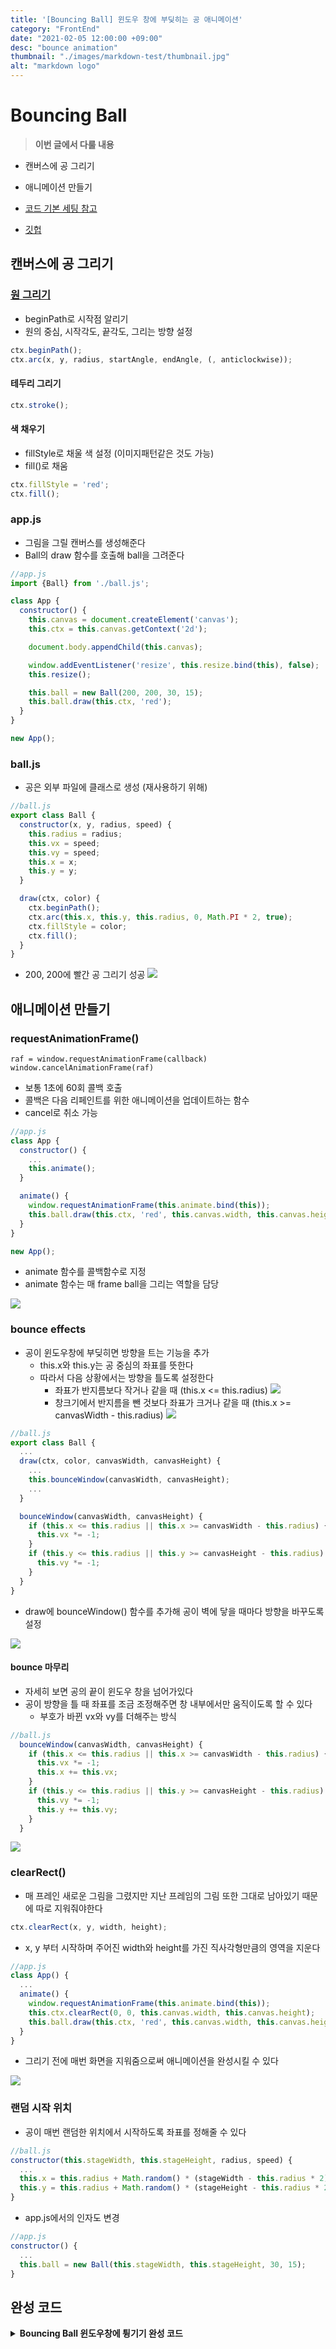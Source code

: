 ```yaml
---
title: '[Bouncing Ball] 윈도우 창에 부딪히는 공 애니메이션'
category: "FrontEnd"
date: "2021-02-05 12:00:00 +09:00"
desc: "bounce animation"
thumbnail: "./images/markdown-test/thumbnail.jpg"
alt: "markdown logo"
---
```


# Bouncing Ball

> **이번 글에서 다룰 내용**

- 캔버스에 공 그리기
- 애니메이션 만들기

- [코드 기본 세팅 참고](/canvas/default-code-setting)
- [깃헙](https://github.com/joey-ful/CanvasAnimationDefault)

## 캔버스에 공 그리기

### [원 그리기](https://developer.mozilla.org/en-US/docs/Web/API/CanvasRenderingContext2D/arc)

- beginPath로 시작점 알리기
- 원의 중심, 시작각도, 끝각도, 그리는 방향 설정

```javascript
ctx.beginPath();
ctx.arc(x, y, radius, startAngle, endAngle, (, anticlockwise));
```

#### 테두리 그리기

```javascript
ctx.stroke();
```

#### 색 채우기

- fillStyle로 채울 색 설정 (이미지패턴같은 것도 가능)
- fill()로 채움

```javascript
ctx.fillStyle = 'red';
ctx.fill();
```

### app.js

- 그림을 그릴 캔버스를 생성해준다
- Ball의 draw 함수를 호출해 ball을 그려준다

```javascript
//app.js
import {Ball} from './ball.js';

class App {
  constructor() {
    this.canvas = document.createElement('canvas');
    this.ctx = this.canvas.getContext('2d');

    document.body.appendChild(this.canvas);

    window.addEventListener('resize', this.resize.bind(this), false);
    this.resize();

    this.ball = new Ball(200, 200, 30, 15);
    this.ball.draw(this.ctx, 'red');
  }
}

new App();
```

### ball.js

- 공은 외부 파일에 클래스로 생성 (재사용하기 위해)

```javascript
//ball.js
export class Ball {
  constructor(x, y, radius, speed) {
    this.radius = radius;
    this.vx = speed;
    this.vy = speed;
    this.x = x;
    this.y = y;
  }

  draw(ctx, color) {
    ctx.beginPath();
    ctx.arc(this.x, this.y, this.radius, 0, Math.PI * 2, true);
    ctx.fillStyle = color;
    ctx.fill();
  }
}
```

- 200, 200에 빨간 공 그리기 성공
  ![](https://images.velog.io/images/jehjong/post/3c0dfc04-fc82-4823-9afb-8fa350b02d5a/image.png)

## 애니메이션 만들기

### requestAnimationFrame()

```
raf = window.requestAnimationFrame(callback)
window.cancelAnimationFrame(raf)
```

- 보통 1초에 60회 콜백 호출
- 콜백은 다음 리페인트를 위한 애니메이션을 업데이트하는 함수
- cancel로 취소 가능

```javascript
//app.js
class App {
  constructor() {
	...
    this.animate();
  }

  animate() {
    window.requestAnimationFrame(this.animate.bind(this));
    this.ball.draw(this.ctx, 'red', this.canvas.width, this.canvas.height);
  }
}

new App();
```

- animate 함수를 콜백함수로 지정
- animate 함수는 매 frame ball을 그리는 역할을 담당

![](https://images.velog.io/images/jehjong/post/d9adbd8a-f79e-4989-912a-375e7436803f/image.png)

### bounce effects

- 공이 윈도우창에 부딪히면 방향을 트는 기능을 추가
  - this.x와 this.y는 공 중심의 좌표를 뜻한다
  - 따라서 다음 상황에서는 방향을 틀도록 설정한다
    - 좌표가 반지름보다 작거나 같을 때 (this.x <= this.radius)
      ![](https://images.velog.io/images/jehjong/post/935fe44c-d1c1-42f1-a978-1c801afe7342/image.png)
    - 창크기에서 반지름을 뺀 것보다 좌표가 크거나 같을 때 (this.x >= canvasWidth - this.radius)
      ![](https://images.velog.io/images/jehjong/post/c48b0d31-941f-4edd-8083-35416e3959f3/image.png)

```javascript
//ball.js
export class Ball {
  ...
  draw(ctx, color, canvasWidth, canvasHeight) {
	...
    this.bounceWindow(canvasWidth, canvasHeight);
	...
  }

  bounceWindow(canvasWidth, canvasHeight) {
    if (this.x <= this.radius || this.x >= canvasWidth - this.radius) {
      this.vx *= -1;
    }
    if (this.y <= this.radius || this.y >= canvasHeight - this.radius) {
      this.vy *= -1;
    }
  }
}
```

- draw에 bounceWindow() 함수를 추가해 공이 벽에 닿을 때마다 방향을 바꾸도록 설정

![](https://images.velog.io/images/jehjong/post/2386a600-6d4a-4680-a536-3c4c765c404a/image.png)

#### bounce 마무리

- 자세히 보면 공의 끝이 윈도우 창을 넘어가있다
- 공이 방향을 틀 때 좌표를 조금 조정해주면 창 내부에서만 움직이도록 할 수 있다
  - 부호가 바뀐 vx와 vy를 더해주는 방식

```javascript
//ball.js
  bounceWindow(canvasWidth, canvasHeight) {
    if (this.x <= this.radius || this.x >= canvasWidth - this.radius) {
      this.vx *= -1;
      this.x += this.vx;
    }
    if (this.y <= this.radius || this.y >= canvasHeight - this.radius) {
      this.vy *= -1;
      this.y += this.vy;
    }
  }
```

![](https://images.velog.io/images/jehjong/post/ad3693bb-0e78-4abe-8724-afd82b8d403b/image.png)

### clearRect()

- 매 프레인 새로운 그림을 그렸지만 지난 프레임의 그림 또한 그대로 남아있기 때문에 따로 지워줘야한다

```javascript
ctx.clearRect(x, y, width, height);
```

- x, y 부터 시작하며 주어진 width와 height를 가진 직사각형만큼의 영역을 지운다

```javascript
//app.js
class App() {
  ...
  animate() {
    window.requestAnimationFrame(this.animate.bind(this));
    this.ctx.clearRect(0, 0, this.canvas.width, this.canvas.height);
    this.ball.draw(this.ctx, 'red', this.canvas.width, this.canvas.height);
  }
}
```

- 그리기 전에 매번 화면을 지워줌으로써 애니메이션을 완성시킬 수 있다

![](https://images.velog.io/images/jehjong/post/175a9a98-25a9-451f-b041-8e6c556fd89a/image.png)

### 랜덤 시작 위치

- 공이 매번 랜덤한 위치에서 시작하도록 좌표를 정해줄 수 있다

```javascript
//ball.js
constructor(this.stageWidth, this.stageHeight, radius, speed) {
  ...
  this.x = this.radius + Math.random() * (stageWidth - this.radius * 2);
  this.y = this.radius + Math.random() * (stageHeight - this.radius * 2);
}
```

- app.js에서의 인자도 변경

```javascript
//app.js
constructor() {
  ...
  this.ball = new Ball(this.stageWidth, this.stageHeight, 30, 15);
}
```

## 완성 코드

<details>
  <summary><b>Bouncing Ball 윈도우창에 튕기기 완성 코드</b></summary>
  <div markdown="1">


```javascript
//app.js
import {Ball} from './ball.js';

class App {
  constructor() {
    this.canvas = document.createElement('canvas');
    this.ctx = this.canvas.getContext('2d');

    document.body.appendChild(this.canvas);

    window.addEventListener('resize', this.resize.bind(this), false);
    this.resize();

    this.ball = new Ball(this.stageWidgth, this.stageHeight, 30, 15);
    this.animate();
  }

  resize() {
    this.stageWidth = document.body.clientWidth;
    this.stageHeight = document.body.clientHeight;

    this.canvas.width = this.stageWidth * 2;
    this.canvas.height = this.stageHeight * 2;

    this.ctx.scale(2, 2);
  }

  animate() {
    window.requestAnimationFrame(this.animate.bind(this));
    this.ctx.clearRect(0, 0, this.stageWidth, this.stageHeight);
    this.ball.draw(this.ctx, 'red', this.stageWidth, this.stageHeight);
  }
}

new App();
```

```javascript
//ball.js
export class Ball {
  constructor(stageWidth, stageHeight, radius, speed) {
    this.radius = radius;
    this.vx = speed;
    this.vy = speed;
    this.x = this.radius + Math.random() * (stageWidth - this.radius * 2);
    this.y = this.radius + Math.random() * (stageHeight - this.radius * 2);
  }

  draw(ctx, color, canvasWidth, canvasHeight) {
    this.x += this.vx;
    this.y += this.vy;

    this.bounceWindow(canvasWidth, canvasHeight);

    ctx.beginPath();
    ctx.arc(this.x, this.y, this.radius, 0, Math.PI * 2, true);
    ctx.fillStyle = color;
    ctx.fill();
  }

  bounceWindow(stageWidth, stageHeight) {
    if (this.x <= this.radius || this.x >= stageWidth - this.radius) {
      this.vx *= -1;
      this.x += this.vx;
    }
    if (this.y <= this.radius || this.y >= stageHeight - this.radius) {
      this.vy *= -1;
      this.y += this.vy;
    }
  }
}
```

```css
/*
  stylesheet.css
*/
html {
  width: 100%;
  height: 100%;
}

body {
  width: 100%;
  height: 100%;
  background-color: #161e38;
}

canvas {
  width: 100%;
  height: 100%;
}
```

</div>
</details>